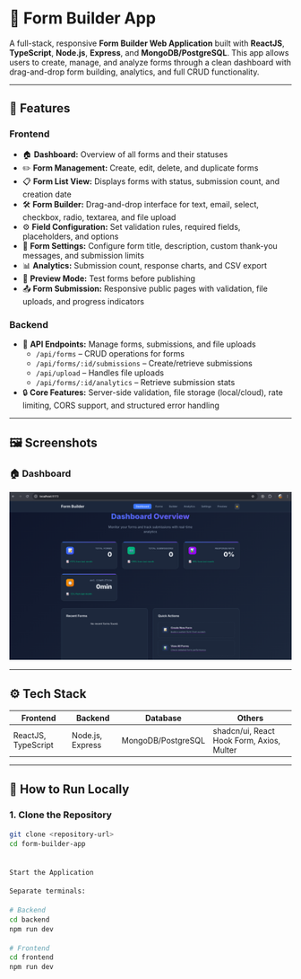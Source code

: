 # 📝 Form Builder App

A full-stack, responsive **Form Builder Web Application** built with **ReactJS**, **TypeScript**, **Node.js**, **Express**, and **MongoDB/PostgreSQL**. This app allows users to create, manage, and analyze forms through a clean dashboard with drag-and-drop form building, analytics, and full CRUD functionality.

---

## 🔗 Features

### Frontend
- 🏠 **Dashboard:** Overview of all forms and their statuses  
- ✏️ **Form Management:** Create, edit, delete, and duplicate forms  
- 📋 **Form List View:** Displays forms with status, submission count, and creation date  
- 🛠️ **Form Builder:** Drag-and-drop interface for text, email, select, checkbox, radio, textarea, and file upload  
- ⚙️ **Field Configuration:** Set validation rules, required fields, placeholders, and options  
- 📝 **Form Settings:** Configure form title, description, custom thank-you messages, and submission limits  
- 📊 **Analytics:** Submission count, response charts, and CSV export  
- 👀 **Preview Mode:** Test forms before publishing  
- 📤 **Form Submission:** Responsive public pages with validation, file uploads, and progress indicators  

### Backend
- 🔌 **API Endpoints:** Manage forms, submissions, and file uploads  
  - `/api/forms` – CRUD operations for forms  
  - `/api/forms/:id/submissions` – Create/retrieve submissions  
  - `/api/upload` – Handles file uploads  
  - `/api/forms/:id/analytics` – Retrieve submission stats  
- 🔒 **Core Features:** Server-side validation, file storage (local/cloud), rate limiting, CORS support, and structured error handling  

---

## 🖼️ Screenshots

### 🏠 Dashboard
![Dashboard](./frontend/public/dashboard.png)


---

## ⚙️ Tech Stack

| Frontend        | Backend       | Database        | Others                 |
|-----------------|---------------|----------------|-----------------------|
| ReactJS, TypeScript | Node.js, Express | MongoDB/PostgreSQL | shadcn/ui, React Hook Form, Axios, Multer |

---

## 🚀 How to Run Locally

### 1. Clone the Repository
```bash
git clone <repository-url>
cd form-builder-app


Start the Application

Separate terminals:

# Backend
cd backend
npm run dev

# Frontend
cd frontend
npm run dev


